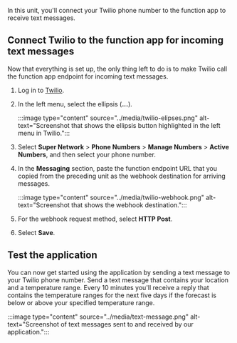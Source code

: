 In this unit, you'll connect your Twilio phone number to the function app to receive text messages.

## Connect Twilio to the function app for incoming text messages

Now that everything is set up, the only thing left to do is to make Twilio call the function app endpoint for incoming text messages.

1. Log in to [Twilio](https://www.twilio.com?azure-portal=true).

1. In the left menu, select the ellipsis (**...**).

    :::image type="content" source="../media/twilio-elipses.png" alt-text="Screenshot that shows the ellipsis button highlighted in the left menu in Twilio."::: 

1. Select **Super Network** > **Phone Numbers** > **Manage Numbers** > **Active Numbers**, and then select your phone number.

1. In the **Messaging** section, paste the function endpoint URL that you copied from the preceding unit as the webhook destination for arriving messages.

    :::image type="content" source="../media/twilio-webhook.png" alt-text="Screenshot that shows the webhook destination.":::

1. For the webhook request method, select **HTTP Post**.

1. Select **Save**.

## Test the application

You can now get started using the application by sending a text message to your Twilio phone number. Send a text message that contains your location and a temperature range. Every 10 minutes you'll receive a reply that contains the temperature ranges for the next five days if the forecast is below or above your specified temperature range.

:::image type="content" source="../media/text-message.png" alt-text="Screenshot of text messages sent to and received by our application.":::
